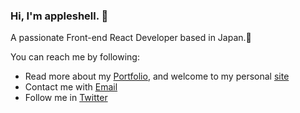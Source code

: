 ### Hi, I'm appleshell. 👋

A passionate Front-end React Developer based in Japan.📍

You can reach me by following:

- Read more about my [Portfolio](https://me.linmo.info/), and welcome to my personal [site](https://linmo.info)
- Contact me with [Email](mailto:lvpansen@gmail.com)
- Follow me in [Twitter](https://twitter.com/Linmo_1)

<!--
**appleshell/appleshell** is a ✨ _special_ ✨ repository because its `README.md` (this file) appears on your GitHub profile.

Here are some ideas to get you started:

- 🔭 I’m currently working on ...
- 🌱 I’m currently learning ...
- 👯 I’m looking to collaborate on ...
- 🤔 I’m looking for help with ...
- 💬 Ask me about ...
- 📫 How to reach me: ...
- 😄 Pronouns: ...
- ⚡ Fun fact: ...
-->
